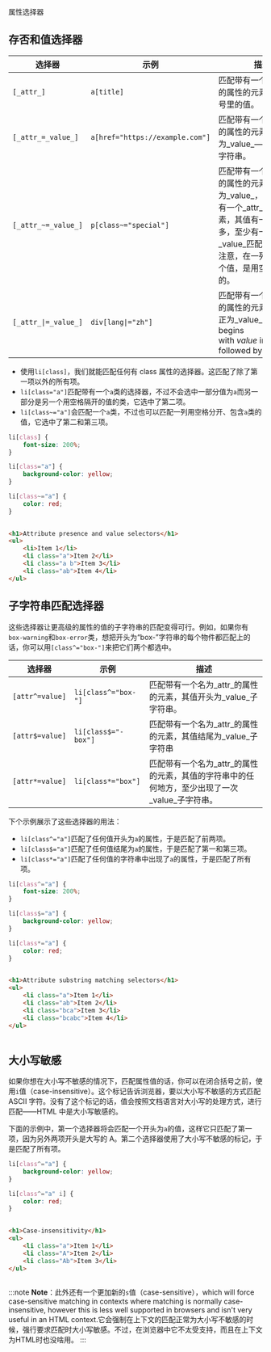 属性选择器
## 存否和值选择器
|选择器|示例|描述|
|---|---|---|
|`[_attr_]`|`a[title]`|匹配带有一个名为_attr_的属性的元素——方括号里的值。|
|`[_attr_=_value_]`|`a[href="https://example.com"]`|匹配带有一个名为_attr_的属性的元素，其值正为_value_——引号中的字符串。|
|`[_attr_~=_value_]`|`p[class~="special"]`|匹配带有一个名为_attr_的属性的元素，其值正为_value_，或者匹配带有一个_attr_属性的元素，其值有一个或者更多，至少有一个和_value_匹配。<br />注意，在一列中的好几个值，是用空格隔开的。|
|`[_attr_\|=_value_]`|`div[lang\|="zh"]`|匹配带有一个名为_attr_的属性的元素，其值可正为_value_，or begins with _value_ immediately followed by a hyphen.|

- 使用`li[class]`，我们就能匹配任何有 class 属性的选择器。这匹配了除了第一项以外的所有项。
- `li[class="a"]`匹配带有一个`a`类的选择器，不过不会选中一部分值为`a`而另一部分是另一个用空格隔开的值的类，它选中了第二项。
- `li[class~="a"]`会匹配一个`a`类，不过也可以匹配一列用空格分开、包含`a`类的值，它选中了第二和第三项。
```css
li[class] {
    font-size: 200%;
}

li[class="a"] {
    background-color: yellow;
}

li[class~="a"] {
    color: red;
}
    
```
```html
<h1>Attribute presence and value selectors</h1>
<ul>
    <li>Item 1</li>
    <li class="a">Item 2</li>
    <li class="a b">Item 3</li>
    <li class="ab">Item 4</li>
</ul>
```

## 子字符串匹配选择器
这些选择器让更高级的属性的值的子字符串的匹配变得可行。例如，如果你有`box-warning`和`box-error`类，想把开头为“box-”字符串的每个物件都匹配上的话，你可以用`[class^="box-"]`来把它们两个都选中。

|选择器|示例|描述|
|---|---|---|
|`[attr^=value]`|`li[class^="box-"]`|匹配带有一个名为_attr_的属性的元素，其值开头为_value_子字符串。|
|`[attr$=value]`|`li[class$="-box"]`|匹配带有一个名为_attr_的属性的元素，其值结尾为_value_子字符串|
|`[attr*=value]`|`li[class*="box"]`|匹配带有一个名为_attr_的属性的元素，其值的字符串中的任何地方，至少出现了一次_value_子字符串。|

下个示例展示了这些选择器的用法：

- `li[class^="a"]`匹配了任何值开头为`a`的属性，于是匹配了前两项。
- `li[class$="a"]`匹配了任何值结尾为`a`的属性，于是匹配了第一和第三项。
- `li[class*="a"]`匹配了任何值的字符串中出现了`a`的属性，于是匹配了所有项。
```css
li[class^="a"] {
    font-size: 200%;
}

li[class$="a"] {
    background-color: yellow;
}

li[class*="a"] {
    color: red;
}
    
```
```html
<h1>Attribute substring matching selectors</h1>
<ul>
    <li class="a">Item 1</li>
    <li class="ab">Item 2</li>
    <li class="bca">Item 3</li>
    <li class="bcabc">Item 4</li>
</ul>
    
```

## 大小写敏感
如果你想在大小写不敏感的情况下，匹配属性值的话，你可以在闭合括号之前，使用`i`值（case-insensitive）。这个标记告诉浏览器，要以大小写不敏感的方式匹配 ASCII 字符。没有了这个标记的话，值会按照文档语言对大小写的处理方式，进行匹配——HTML 中是大小写敏感的。

下面的示例中，第一个选择器将会匹配一个开头为`a`的值，这样它只匹配了第一项，因为另外两项开头是大写的 A。第二个选择器使用了大小写不敏感的标记，于是匹配了所有项。
```css
li[class^="a"] {
    background-color: yellow;
}

li[class^="a" i] {
    color: red;
}
    
```
```html
<h1>Case-insensitivity</h1>
<ul>
    <li class="a">Item 1</li>
    <li class="A">Item 2</li>
    <li class="Ab">Item 3</li>
</ul>
    
```
:::note
**Note**：此外还有一个更加新的`s`值（case-sensitive），which will force case-sensitive matching in contexts where matching is normally case-insensitive, however this is less well supported in browsers and isn't very useful in an HTML context.它会强制在上下文的匹配正常为大小写不敏感的时候，强行要求匹配时大小写敏感。不过，在浏览器中它不太受支持，而且在上下文为HTML时也没啥用。
:::